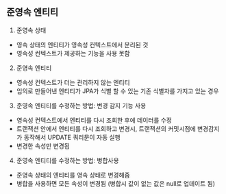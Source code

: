 ## 준영속 엔티티

1. 준영속 상태

-   영속 상태의 엔티티가 영속성 컨텍스트에서 분리된 것
-   영속성 컨텍스트가 제공하는 기능을 사용 못함

2. 준영속 엔티티

-   영속성 컨텍스트가 더는 관리하지 않는 엔티티
-   임의로 만들어낸 엔티티가 JPA가 식별 할 수 있는 기존 식별자를 가지고 있는 경우

3. 준영속 엔티티를 수정하는 방법: 변경 감지 기능 사용

-   영속성 컨텍스트에서 엔티티를 다시 조회한 후에 데이터를 수정
-   트랜잭션 안에서 엔티티를 다시 조회하고 변경시, 트랜잭션의 커밋시점에 변경감지가 동작해서 UPDATE 쿼리문이 자동 실행
-   변경한 속성만 변경됨

4. 준영속 엔티티를 수정하는 방법: 병합사용

-   준영속 상태의 엔티티를 영속 상태로 변경해줌
-   병합을 사용하면 모든 속성이 변경됨 (병합시 값이 없는 값은 null로 업데이트 됨)
